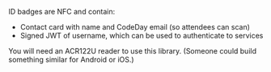ID badges are NFC and contain:

- Contact card with name and CodeDay email (so attendees can scan)
- Signed JWT of username, which can be used to authenticate to services

You will need an ACR122U reader to use this library. (Someone could build something similar for Android or iOS.)